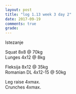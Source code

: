 ```yaml
---
layout: post
title: "log 1.13 week 3 day 2"
date: 2017-09-19
comments: true
grade:
---
```


Istezanje

Squat 8x8 @ 70kg  
Lunges 4x12 @ 8kg  

Fleksija 8x12 @ 35kg  
Romanian DL 4x12-15 @ 50kg  

Leg raise 4xmax.  
Crunches 4xmax.  
